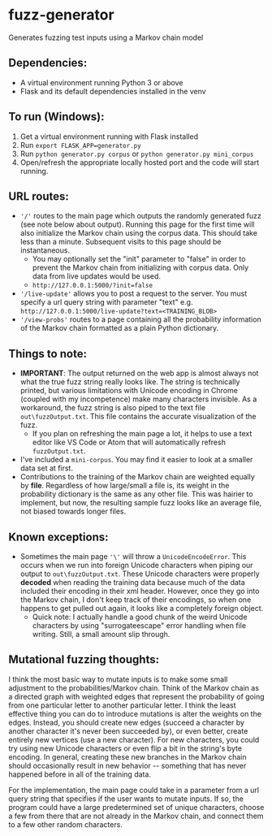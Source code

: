 # fuzz-generator
Generates fuzzing test inputs using a Markov chain model

## Dependencies:
- A virtual environment running Python 3 or above
- Flask and its default dependencies installed in the venv

## To run (Windows):
1. Get a virtual environment running with Flask installed
2. Run `export FLASK_APP=generator.py`
3. Run `python generator.py corpus` or `python generator.py mini_corpus`
4. Open/refresh the appropriate locally hosted port and the code will start running.

## URL routes:
- `'/'` routes to the main page which outputs the randomly generated fuzz (see note below about output). Running this page for the first time will also initialize the Markov chain using the corpus data. This should take less than a minute. Subsequent visits to this page should be instantaneous. 
	- You may optionally set the "init" parameter to "false" in order to prevent the Markov chain from initializing with corpus data. Only data from live updates would be used. 
	- `http://127.0.0.1:5000/?init=false`
- `'/live-update'` allows you to post a request to the server. You must specify a url query string with parameter "text" e.g. `http://127.0.0.1:5000/live-update?text=<TRAINING_BLOB>`
- `'/view-probs'` routes to a page containing all the probability information of the Markov chain formatted as a plain Python dictionary.

## Things to note:
- **IMPORTANT**: The output returned on the web app is almost always not what the true fuzz string really looks like. The string is technically printed, but various limitations with Unicode encoding in Chrome (coupled with my incompetence) make many characters invisible. As a workaround, the fuzz string is also piped to the text file `out\fuzzOutput.txt`. This file contains the accurate visualization of the fuzz.
	- If you plan on refreshing the main page a lot, it helps to use a text editor like VS Code or Atom that will automatically refresh `fuzzOutput.txt`.
- I've included a `mini-corpus`. You may find it easier to look at a smaller data set at first.
- Contributions to the training of the Markov chain are weighted equally by **file**. Regardless of how large/small a file is, its weight in the probability dictionary is the same as any other file. This was hairier to implement, but now, the resulting sample fuzz looks like an average file, not biased towards longer files.

## Known exceptions:
- Sometimes the main page `'\'` will throw a `UnicodeEncodeError`. This occurs when we run into foreign Unicode characters when piping our output to `out\fuzzOutput.txt`. These Unicode characters were properly **decoded** when reading the training data because much of the data included their encoding in their xml header. However, once they go into the Markov chain, I don't keep track of their encodings, so when one happens to get pulled out again, it looks like a completely foreign object. 
	- Quick note: I actually handle a good chunk of the weird Unicode characters by using "surrogateescape" error handling when file writing. Still, a small amount slip through.

## Mutational fuzzing thoughts:
I think the most basic way to mutate inputs is to make some small adjustment to the probabilities/Markov chain. Think of the Markov chain as a directed graph with weighted edges that represent the probability of going from one particular letter to another particular letter. I think the least effective thing you can do to introduce mutations is alter the weights on the edges. Instead, you should create new edges (succeed a character by another character it's never been succeeded by), or even better, create entirely new vertices (use a new character). For new characters, you could try using new Unicode characters or even flip a bit in the string's byte encoding. In general, creating these new branches in the Markov chain should occasionally result in new behavior -- something that has never happened before in all of the training data.

For the implementation, the main page could take in a parameter from a url query string that specifies if the user wants to mutate inputs. If so, the program could have a large predetermined set of unique characters, choose a few from there that are not already in the Markov chain, and connect them to a few other random characters.